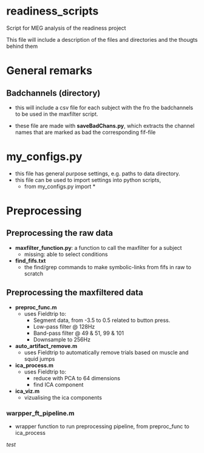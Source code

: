 readiness_scripts
=================

Script for MEG analysis of the readiness project

This file will include a description of the files and directories and the thougts behind them


# General remarks
## Badchannels (directory)
- this will include a csv file for each subject with the fro the badchannels to be used in the maxfilter script.

- these file are made with **saveBadChans.py**, which extracts the channel names that are marked as bad the corresponding fif-file

# my\_configs.py
- this file has general purpose settings, e.g. paths to data directory.
- this file can be used to import settings into python scripts, 
    - from my\_configs.py import *

# Preprocessing 
## Preprocessing the raw data
- **maxfilter_function.py**: 
    a function to call the maxfilter for a subject
    - missing: able to select conditions
- **find\_fifs.txt**
    - the find/grep commands to make symbolic-links from fifs in raw to scratch

## Preprocessing the maxfiltered data
- **preproc_func.m**
    - uses Fieldtrip to:
        - Segment data, from -3.5 to 0.5 related to button press.
        - Low-pass filter @ 128Hz
        - Band-pass filter @ 49 & 51, 99 & 101
        - Downsample to 256Hz
- **auto\_artifact\_remove.m**
    - uses Fieldtrip to automatically remove trials based on muscle and squid jumps
- **ica\_process.m**
     - uses Fieldtrip to:
        - reduce with PCA to 64 dimensions
        - find ICA component
- **ica\_viz.m**
    - vizualising the ica components

### warpper\_ft\_pipeline.m
- wrapper function to run preprocessing pipeline, from preproc\_func to ica\_process

*test*


